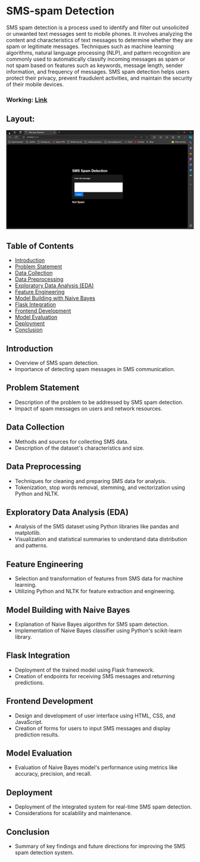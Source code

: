# SMS-spam Detection

SMS spam detection is a process used to identify and filter out unsolicited or unwanted text messages sent to mobile phones. It involves analyzing the content and characteristics of text messages to determine whether they are spam or legitimate messages. Techniques such as machine learning algorithms, natural language processing (NLP), and pattern recognition are commonly used to automatically classify incoming messages as spam or not spam based on features such as keywords, message length, sender information, and frequency of messages. SMS spam detection helps users protect their privacy, prevent fraudulent activities, and maintain the security of their mobile devices.

### Working: [Link](https://www.linkedin.com/posts/anujbisht78_machinelearning-datascience-nltk-activity-7173168627888709632-2OIw?utm_source=share&utm_medium=member_android)
## Layout:
<img width="800px;" src="https://github.com/anujbisht78/SMS-spam-Detection/blob/main/raw/SMS.jpg"/>


## Table of Contents
- [Introduction](#introduction)
- [Problem Statement](#problem-statement)
- [Data Collection](#data-preprocessing)
- [Data Preprocessing](#data-preprocessing)
- [Exploratory Data Analysis (EDA)](#exploratory-data-analysis)
- [Feature Engineering](#feature-engineering)
- [Model Building with Naive Bayes](#model-building-with-naive-bayes)
- [Flask Integration](#flask-integration)
- [Frontend Development](#frontend-development)
- [Model Evaluation](#model-evaluation)
- [Deployment](#deployment)
- [Conclusion](#conclusion)

## Introduction
- Overview of SMS spam detection.
- Importance of detecting spam messages in SMS communication.
  
## Problem Statement
- Description of the problem to be addressed by SMS spam detection.
- Impact of spam messages on users and network resources.

## Data Collection
- Methods and sources for collecting SMS data.
- Description of the dataset's characteristics and size.

## Data Preprocessing
- Techniques for cleaning and preparing SMS data for analysis.
- Tokenization, stop words removal, stemming, and vectorization using Python and NLTK.

## Exploratory Data Analysis (EDA)
- Analysis of the SMS dataset using Python libraries like pandas and matplotlib.
- Visualization and statistical summaries to understand data distribution and patterns.

## Feature Engineering
- Selection and transformation of features from SMS data for machine learning.
- Utilizing Python and NLTK for feature extraction and engineering.

## Model Building with Naive Bayes
- Explanation of Naive Bayes algorithm for SMS spam detection.
- Implementation of Naive Bayes classifier using Python's scikit-learn library.

## Flask Integration
- Deployment of the trained model using Flask framework.
- Creation of endpoints for receiving SMS messages and returning predictions.

## Frontend Development
- Design and development of user interface using HTML, CSS, and JavaScript.
- Creation of forms for users to input SMS messages and display prediction results.

## Model Evaluation
- Evaluation of Naive Bayes model's performance using metrics like accuracy, precision, and recall.
  
## Deployment
- Deployment of the integrated system for real-time SMS spam detection.
- Considerations for scalability and maintenance.
  
## Conclusion
- Summary of key findings and future directions for improving the SMS spam detection system.
